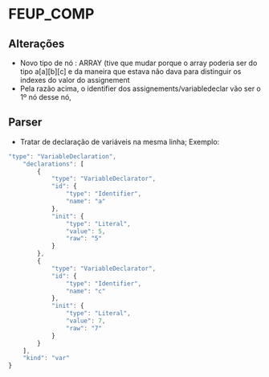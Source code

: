 # FEUP_COMP

## Alterações
- Novo tipo de nó : ARRAY (tive que mudar porque o array poderia ser do tipo a[a][b][c] e da maneira que estava não dava para distinguir os indexes do valor do assignement
- Pela razão acima, o identifier dos assignements/variabledeclar vão ser o 1º nó desse nó,
## Parser
- Tratar de declaração de variáveis na mesma linha;
Exemplo:
```javascript
"type": "VariableDeclaration",
    "declarations": [
        {
            "type": "VariableDeclarator",
            "id": {
                "type": "Identifier",
                "name": "a"
            },
            "init": {
                "type": "Literal",
                "value": 5,
                "raw": "5"
            }
        },
        {
            "type": "VariableDeclarator",
            "id": {
                "type": "Identifier",
                "name": "c"
            },
            "init": {
                "type": "Literal",
                "value": 7,
                "raw": "7"
            }
        }
    ],
    "kind": "var"
}
```
